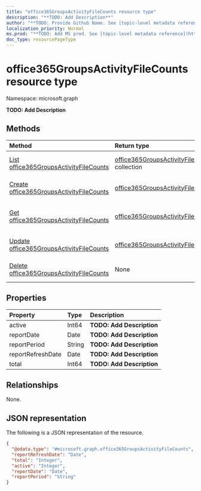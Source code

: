 ```yaml
---
title: "office365GroupsActivityFileCounts resource type"
description: "**TODO: Add Description**"
author: "**TODO: Provide Github Name. See [topic-level metadata reference](https://msgo.azurewebsites.net/add/document/guidelines/metadata.html#topic-level-metadata)**"
localization_priority: Normal
ms.prod: "**TODO: Add MS prod. See [topic-level metadata reference](https://msgo.azurewebsites.net/add/document/guidelines/metadata.html#topic-level-metadata)**"
doc_type: resourcePageType
---
```


# office365GroupsActivityFileCounts resource type

Namespace: microsoft.graph

**TODO: Add Description**

## Methods
|Method|Return type|Description|
|:---|:---|:---|
|[List office365GroupsActivityFileCounts](../api/office365groupsactivityfilecounts-list.md)|[office365GroupsActivityFileCounts](../resources/office365groupsactivityfilecounts.md) collection|Get a list of the [office365GroupsActivityFileCounts](../resources/office365groupsactivityfilecounts.md) objects and their properties.|
|[Create office365GroupsActivityFileCounts](../api/office365groupsactivityfilecounts-create.md)|[office365GroupsActivityFileCounts](../resources/office365groupsactivityfilecounts.md)|Create a new [office365GroupsActivityFileCounts](../resources/office365groupsactivityfilecounts.md) object.|
|[Get office365GroupsActivityFileCounts](../api/office365groupsactivityfilecounts-get.md)|[office365GroupsActivityFileCounts](../resources/office365groupsactivityfilecounts.md)|Read the properties and relationships of an [office365GroupsActivityFileCounts](../resources/office365groupsactivityfilecounts.md) object.|
|[Update office365GroupsActivityFileCounts](../api/office365groupsactivityfilecounts-update.md)|[office365GroupsActivityFileCounts](../resources/office365groupsactivityfilecounts.md)|Update the properties of an [office365GroupsActivityFileCounts](../resources/office365groupsactivityfilecounts.md) object.|
|[Delete office365GroupsActivityFileCounts](../api/office365groupsactivityfilecounts-delete.md)|None|Deletes an [office365GroupsActivityFileCounts](../resources/office365groupsactivityfilecounts.md) object.|

## Properties
|Property|Type|Description|
|:---|:---|:---|
|active|Int64|**TODO: Add Description**|
|reportDate|Date|**TODO: Add Description**|
|reportPeriod|String|**TODO: Add Description**|
|reportRefreshDate|Date|**TODO: Add Description**|
|total|Int64|**TODO: Add Description**|

## Relationships
None.

## JSON representation
The following is a JSON representation of the resource.
<!-- {
  "blockType": "resource",
  "keyProperty": "id",
  "@odata.type": "microsoft.graph.office365GroupsActivityFileCounts",
  "baseType": "",
  "openType": false
}
-->
``` json
{
  "@odata.type": "#microsoft.graph.office365GroupsActivityFileCounts",
  "reportRefreshDate": "Date",
  "total": "Integer",
  "active": "Integer",
  "reportDate": "Date",
  "reportPeriod": "String"
}
```

